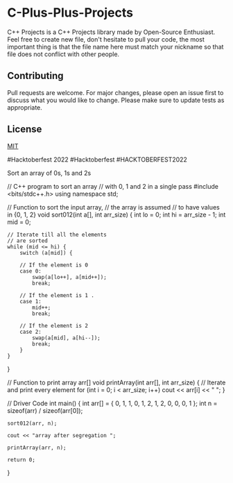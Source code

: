 # C-Plus-Plus-Projects
C++ Projects is a C++ Projects library made by Open-Source Enthusiast. Feel free to create new file, don't hesitate to pull your code, the most important thing is that the file name here must match your nickname so that file does not conflict with other people.

## Contributing
Pull requests are welcome. For major changes, please open an issue first to discuss what you would like to change. Please make sure to update tests as appropriate.

## License
[MIT](https://choosealicense.com/licenses/mit/)

#Hacktoberfest 2022
#Hacktoberfest
#HACKTOBERFEST2022

Sort an array of 0s, 1s and 2s

// C++ program to sort an array
// with 0, 1 and 2 in a single pass
#include <bits/stdc++.h>
using namespace std;

// Function to sort the input array,
// the array is assumed
// to have values in {0, 1, 2}
void sort012(int a[], int arr_size)
{
	int lo = 0;
	int hi = arr_size - 1;
	int mid = 0;

	// Iterate till all the elements
	// are sorted
	while (mid <= hi) {
		switch (a[mid]) {

		// If the element is 0
		case 0:
			swap(a[lo++], a[mid++]);
			break;

		// If the element is 1 .
		case 1:
			mid++;
			break;

		// If the element is 2
		case 2:
			swap(a[mid], a[hi--]);
			break;
		}
	}
}

// Function to print array arr[]
void printArray(int arr[], int arr_size)
{
	// Iterate and print every element
	for (int i = 0; i < arr_size; i++)
		cout << arr[i] << " ";
}

// Driver Code
int main()
{
	int arr[] = { 0, 1, 1, 0, 1, 2, 1, 2, 0, 0, 0, 1 };
	int n = sizeof(arr) / sizeof(arr[0]);

	sort012(arr, n);

	cout << "array after segregation ";

	printArray(arr, n);

	return 0;
}


